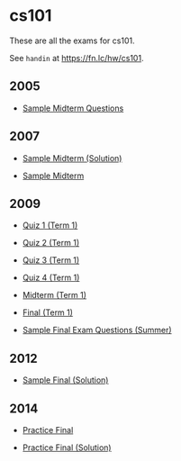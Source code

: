 # cs101

These are all the exams for cs101.

See `handin` at https://fn.lc/hw/cs101.



## 2005


* [Sample Midterm Questions](/static/exams/cs101/2005/mt-sample.pdf)



## 2007


* [Sample Midterm (Solution)](/static/exams/cs101/2007/sample_midterm_answers.pdf)

* [Sample Midterm](/static/exams/cs101/2007/sample_midterm.pdf)



## 2009


* [Quiz 1 (Term 1)](/static/exams/cs101/2009/cs101-2009-t1-quiz1.pdf)

* [Quiz 2 (Term 1)](/static/exams/cs101/2009/cs101-2009-t1-quiz2.pdf)

* [Quiz 3 (Term 1)](/static/exams/cs101/2009/cs101-2009-t1-quiz3.pdf)

* [Quiz 4 (Term 1)](/static/exams/cs101/2009/cs101-2009-t1-quiz4.pdf)

* [Midterm (Term 1)](/static/exams/cs101/2009/cs101-2009-t1-midterm.pdf)

* [Final (Term 1)](/static/exams/cs101/2009/cs101-2009-t1-final.pdf)

* [Sample Final Exam Questions (Summer)](/static/exams/cs101/2009/second-sample-final.pdf)



## 2012


* [Sample Final (Solution)](/static/exams/cs101/2012/sample-final.pdf)



## 2014


* [Practice Final](/static/exams/cs101/2014/sample-final2.pdf)

* [Practice Final (Solution)](/static/exams/cs101/2014/sample-final2-answers.pdf)


